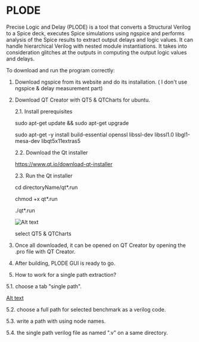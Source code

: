 # PLODE
Precise Logic and Delay (PLODE) is a tool that converts a Structural Verilog to a Spice deck, executes Spice simulations using ngspice and performs analysis of the Spice results to extract output delays and logic values. It can handle hierarchical Verilog with nested module instantiations. It takes into consideration glitches at the outputs in computing the output logic values and delays.</br>

To download and run the program correctly:
1. Download ngspice from its website and do its installation. ( I don't use ngspice & delay measurement part)
2. Download QT Creator with QT5 & QTCharts for ubuntu.

    2.1. Install prerequisites
    
    sudo apt-get update && sudo apt-get upgrade
    
    sudo apt-get -y install build-essential openssl libssl-dev libssl1.0 libgl1-mesa-dev libqt5x11extras5
    
    2.2. Download the Qt installer
    
    https://www.qt.io/download-qt-installer

    2.3. Run the Qt installer
    
    cd directoryName/qt*.run
    
    chmod +x qt*.run
    
    ./qt*.run
    
    
    
    ![Alt text](/ss_setup_qt.png)
    
    select QT5 & QTCharts

3. Once all downloaded, it can be opened on QT Creator by opening the .pro file with QT Creator.
4. After building, PLODE GUI is ready to go.

5. How to work for a single path extraction?

  5.1. choose a tab "single path".
  
  [Alt text](/ss_singlePath.png)
  
  5.2. choose a full path for selected benchmark as a verilog code.
  
  5.3. write a path with using node names.
  
  5.4. the single path verilog file as named ".v" on a same directory.
  


